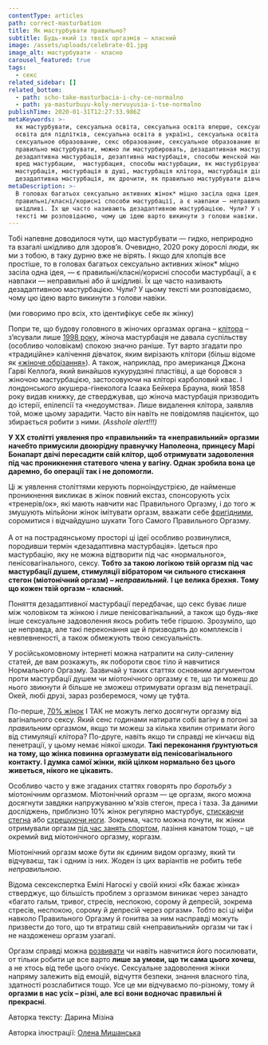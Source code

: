 ```yaml
---
contentType: articles
path: correct-masturbation
title: Як мастурбувати правильно?
subtitle: Будь-який із твоїх оргазмів – класний
image: /assets/uploads/celebrate-01.jpg
image_alt: мастурбувати - класно
carousel_featured: true
tags:
  - секс
related_sidebar: []
related_bottom:
  - path: scho-take-masturbacia-i-chy-ce-normalno
  - path: ya-masturbuyu-koly-nervuyusia-i-tse-normalno
publishTime: 2020-01-31T12:27:33.986Z
metaKeywords: >-
  як мастурбувати, сексуальна освіта, сексуальна освіта вперше, сексуальна
  освіта для підлітків, сексуальна освіта в україні, сексуальна освіта в школах,
  сексуальное образование, секс образование, сексуальное образование вперше, як
  правильно мастурбувати, можно ли мастурбировать, дезадаптивная мастурбация,
  дезадаптивна мастурбація, дезаптивна мастурбація, способы женской мастурбации,
  вред мастурбации,  мастурбация, способы мастурбации, як мастурбірувати,
  мастурбація, мастурбація в душі, мастурбація клітора, мастурбація дівчат,
  дезадаптивна мастурбація, як дрочити, як правильно мастурбувати дівчині
metaDescription: >-
  В головах багатьох сексуально активних жінок* міцно засіла одна ідея, — є
  правильні/класні/корисні способи мастурбації, а є навпаки — неправильні або й
  шкідливі. Їх ще часто називають дезадаптивною мастурбацією. Чули? У цьому
  тексті ми розповідаємо, чому цю ідею варто викинути з голови навіки.
---
```

Тобі напевне доводилося чути, що мастурбувати — гидко, неприродно та взагалі шкідливо для здоров’я. Очевидно, 2020 року дорослі люди, як ми з тобою, в таку дурню вже не вірять. І якщо для хлопців все простіше, то в головах багатьох сексуально активних жінок* міцно засіла одна ідея, — є правильні/класні/корисні способи мастурбації, а є навпаки — неправильні або й шкідливі. Їх ще часто називають дезадаптивною мастурбацією. Чули? У цьому тексті ми розповідаємо, чому цю ідею варто викинути з голови навіки.

(ми говоримо про всіх, хто ідентифікує себе як жінку)

Попри те, що будову головного в жіночих оргазмах органа – [клітора](https://vpershe.com/articles/clitor-i-tochka-g-scho-take-zhinochyi-orgasm-i-yak-yoho-dosiahty) – з’ясували лише  [1998 року](https://www.auajournals.org/article/S0022-5347(01)68572-0/fulltext), жіноча мастурбація не давала суспільству (особливо чоловікам) спокою значно раніше. Тут варто згадати про «традиційне» калічення дівчаток, яким вирізають клітори (більш відоме як [«жіноче обрізання»](https://www.who.int/news-room/fact-sheets/detail/female-genital-mutilation)). А також, наприклад, про американця Джона Гарві Келлоґа, який винайшов кукурудзяні пластівці, а ще боровся з жіночою мастурбацією, застосовуючи на кліторі карболовий квас. І лондонського акушера-гінеколога Ісаака Бейкера Брауна, який 1858 року видав книжку, де стверджував, що жіноча мастурбація призводить до істерії, епілепсії та «недоумства». Лише видалення клітора, заявляв той, може цьому зарадити. Часто він навіть не повідомляв пацієнток, що збирається робити з ними. *(Asshole alert!!!)*

**У ХХ столітті уявлення про «правильний» та «неправильний» оргазми начебто примусили двоюрідну правнучку Наполеона, принцесу Марі Бонапарт двічі пересадити свій клітор, щоб отримувати задоволення під час проникнення статевого члена у вагіну. Однак зробила вона це даремно, бо операції так і не допомогли.** 

Ці ж уявлення століттями керують порноіндустрією, де найменше проникнення викликає в жінок повний екстаз, спонсорують усіх «тренерів/ок», які мають навчити нас Правильного Оргазму, і до того ж змушують мільйони жінок імітувати оргазм, вважати себе [фригідними](https://vpershe.com/articles/no-orgasm-frigidity), соромитися і відчайдушно шукати Того Самого Правильного Оргазму.  \
 \
А от на пострадянському просторі ці ідеї особливо розвинулися, породивши термін «дезадаптивна мастурбація». Ідеться про мастурбацію, яку не можна відтворити під час «нормального», пенісовагінального, сексу. **Тобто за такою логікою твій оргазм під час мастурбації душем, стимуляції вібратором чи сильного стискання стегон (міотонічний оргазм) – *неправильний.*** **І це велика брехня.** **Тому що кожен твій оргазм – класний.** 

Поняття дезадаптивної мастурбації передбачає, що секс буває лише між чоловіком та жінкою і лише пенісовагінальний, а також що будь-яке інше сексуальне задоволення якось робить тебе гіршою. Зрозуміло, що це неправда, але такі переконання ще й призводять до комплексів і невпевненості, а також обмежують твою сексуальність. 

У російськомовному інтернеті можна натрапити на силу-силенну статей, де вам розкажуть, як побороти своє тіло й навчитися Нормального Оргазму. Зазвичай у таких статтях основним аргументом проти мастурбації душем чи міотонічного оргазму є те, що ти можеш до нього звикнути й більше не зможеш отримувати оргазм від пенетрації. Окей, любі друзі, зараз розберемося, чому це туфта. 

По-перше, [70% жінок](https://vpershe.com/articles/clitor-i-tochka-g-scho-take-zhinochyi-orgasm-i-yak-yoho-dosiahty) І ТАК не можуть легко досягнути оргазму від вагінального сексу. Який сенс годинами натирати собі вагіну в погоні за *правильним* оргазмом, якщо ти можеш за кілька хвилин отримати його від стимуляції клітора? По-друге, навіть якщо ти справді не кінчаєш від пенетрації, у цьому немає ніякої шкоди. **Такі переконання ґрунтуються на тому, що жінка повинна оргазмувати від пенісовагінального контакту. І думка самої жінки, якій цілком нормально без цього живеться, нікого не цікавить.** 

Особливо часто у вже згаданих статтях говорять про *боротьбу* з міотонічним оргазмом. Міотонічний оргазм — це оргазм, якого можна досягнути завдяки напружуванню м'язів стегон, преса і таза. За даними досліджень, приблизно 10% жінок регулярно мастурбує, [стискаючи стегна](https://books.google.com.qa/books/about/Sexual_Behavior_in_the_Human_Female.html?id=9GpBB61LV14C&redir_esc=y&hl=ru) або [схрещуючи ноги](https://onlinelibrary.wiley.com/doi/abs/10.1111/j.1743-6109.2009.01693.x). Зокрема, часто можна почути, як жінки отримували оргазм [під час занять спортом](https://www.eurekalert.org/pub_releases/2012-03/iu-sec031612.php), лазіння канатом тощо, – це окремий вид міотонічного оргазму, коргазм. 

Міотонічний оргазм може бути як єдиним видом оргазму, який ти відчуваєш, так і одним із них. Жоден із цих варіантів не робить тебе *неправильною.*

Відома сексекспертка Емілі Нагоскі у своїй книзі «Як бажає жінка» стверджує, що більшість проблем з оргазмом виникає через занадто «багато гальм, тривог, стресів, неспокою, сорому й депресій, зокрема стресів, неспокою, сорому й депресій через оргазм». Тобто всі ці міфи навколо Правильного Оргазму й гонитва за ним насправді можуть призвести до того, що ти втратиш свій «неправильний» оргазм чи так і не наздоженеш оргазм узагалі.

Оргазм справді можна [розвивати](https://vpershe.com/articles/yak-dosyahty-orgazmu-pid-chas-seksu-masturbaciia-yoha-ta-eksperymenty) чи навіть навчитися його посилювати, от тільки робити це все варто **лише за умови, що ти сама цього хочеш**, а не хтось від тебе цього очікує. Сексуальне задоволення жінки напряму залежить від емоцій, відчуття безпеки, знання власного тіла, здатності розслабитися тощо. Усе це ми відчуваємо по-різному, тому й **оргазми в нас усіх – різні, але всі вони водночас правильні й прекрасні**.

Авторка тексту: Дарина Мізіна

Авторка ілюстрації: [Олена Мишанська](https://www.instagram.com/olena_myshanska/)
